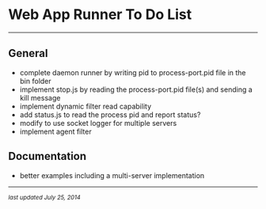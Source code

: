 # Web App Runner To Do List
- - -

## General

* complete daemon runner by writing pid to process-port.pid file in the bin folder
* implement stop.js by reading the process-port.pid file(s) and sending a kill message
* implement dynamic filter read capability
* add status.js to read the process pid and report status?
* modify to use socket logger for multiple servers
* implement agent filter

## Documentation

* better examples including a multi-server implementation

- - -
<p><small><em>last updated July 25, 2014</em></small></p>
